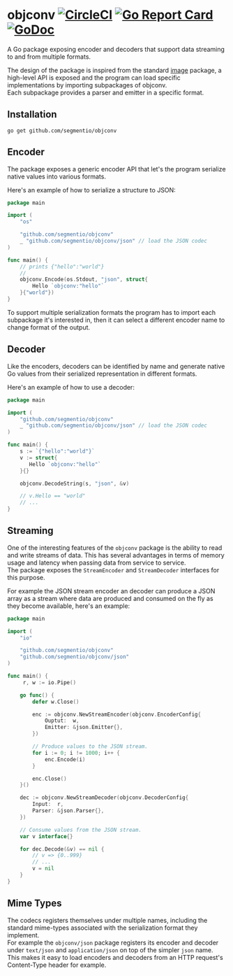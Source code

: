objconv [![CircleCI](https://circleci.com/gh/segmentio/objconv.svg?style=shield)](https://circleci.com/gh/segmentio/objconv) [![Go Report Card](https://goreportcard.com/badge/github.com/segmentio/objconv)](https://goreportcard.com/report/github.com/segmentio/objconv) [![GoDoc](https://godoc.org/github.com/segmentio/objconv?status.svg)](https://godoc.org/github.com/segmentio/objconv)
=======

A Go package exposing encoder and decoders that support data streaming to and
from multiple formats.

The design of the package is inspired from the standard [image](https://golang.org/pkg/image/)
package, a high-level API is exposed and the program can load specific
implementations by importing subpackages of objconv.  
Each subpackage provides a parser and emitter in a specific format.

Installation
------------

```shell
go get github.com/segmentio/objconv
```

Encoder
-------

The package exposes a generic encoder API that let's the program serialize
native values into various formats.

Here's an example of how to serialize a structure to JSON:
```go
package main

import (
    "os"

    "github.com/segmentio/objconv"
    _ "github.com/segmentio/objconv/json" // load the JSON codec
)

func main() {
    // prints {"hello":"world"}
    //
    objconv.Encode(os.Stdout, "json", struct{
        Hello `objconv:"hello"`
    }{"world"})
}
```

To support multiple serialization formats the program has to import each
subpackage it's interested in, then it can select a different encoder name to
change format of the output.

Decoder
-------

Like the encoders, decoders can be identified by name and generate native Go
values from their serialized representation in different formats.

Here's an example of how to use a decoder:
```go
package main

import (
    "github.com/segmentio/objconv"
    _ "github.com/segmentio/objconv/json" // load the JSON codec
)

func main() {
    s := `{"hello":"world"}`
    v := struct{
       Hello `objconv:"hello"`
    }{}

    objconv.DecodeString(s, "json", &v)

    // v.Hello == "world"
    // ...
}
```

Streaming
---------

One of the interesting features of the `objconv` package is the ability to read
and write streams of data. This has several advantages in terms of memory usage
and latency when passing data from service to service.  
The package exposes the `StreamEncoder` and `StreamDecoder` interfaces for this
purpose.

For example the JSON stream encoder an decoder can produce a JSON array as a
stream where data are produced and consumed on the fly as they become available,
here's an example:
```go
package main

import (
    "io"

    "github.com/segmentio/objconv"
    "github.com/segmentio/objconv/json"
)

func main() {
     r, w := io.Pipe()

    go func() {
        defer w.Close()

        enc := objconv.NewStreamEncoder(objconv.EncoderConfig{
            Ouptut:  w,
            Emitter: &json.Emitter{},
        })

        // Produce values to the JSON stream.
        for i := 0; i != 1000; i++ {
            enc.Encode(i)
        }

        enc.Close()
    }()

    dec := objconv.NewStreamDecoder(objconv.DecoderConfig{
        Input:  r,
        Parser: &json.Parser{},
    })

    // Consume values from the JSON stream.
    var v interface{}

    for dec.Decode(&v) == nil {
        // v => {0..999}
        // ...
        v = nil
    }
}
```

Mime Types
----------

The codecs registers themselves under multiple names, including the standard
mime-types associated with the serialization format they implement.  
For example the `objconv/json` package registers its encoder and decoder under
`text/json` and `application/json` on top of the simpler `json` name.  
This makes it easy to load encoders and decoders from an HTTP request's
Content-Type header for example.
